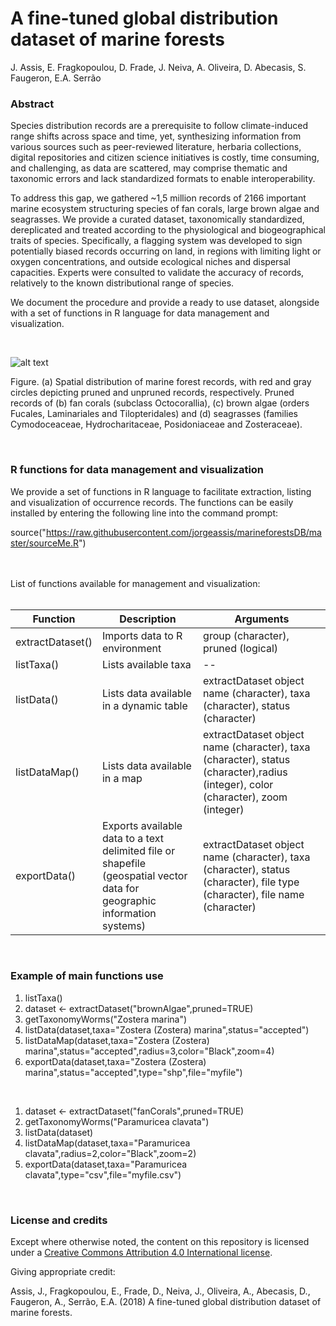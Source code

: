 # A fine-tuned global distribution dataset of marine forests

J. Assis, E. Fragkopoulou, D. Frade, J. Neiva, A. Oliveira, D. Abecasis, S. Faugeron, E.A. Serrão

### Abstract

Species distribution records are a prerequisite to follow climate-induced range shifts across space and time, yet, synthesizing information from various sources such as peer-reviewed literature, herbaria collections, digital repositories and citizen science initiatives is costly, time consuming, and challenging, as data are scattered, may comprise thematic and taxonomic errors and lack standardized formats to enable interoperability. 

To address this gap, we gathered ~1,5 million records of 2166 important marine ecosystem structuring species of fan corals, large brown algae and seagrasses. We provide a curated dataset, taxonomically standardized, dereplicated and treated according to the physiological and biogeographical traits of species. Specifically, a flagging system was developed to sign potentially biased records occurring on land, in regions with limiting light or oxygen concentrations, and outside ecological niches and dispersal capacities. Experts were consulted to validate the accuracy of records, relatively to the known distributional range of species. 

We document the procedure and provide a ready to use dataset, alongside with a set of functions in R language for data management and visualization.

<br>

![alt text](https://github.com/jorgeassis/marineforestsDB/raw/master/Data/mainFigure.png "Main Figure")

Figure. (a) Spatial distribution of marine forest records, with red and gray circles depicting pruned and unpruned records, respectively. Pruned records of (b) fan corals (subclass Octocorallia), (c) brown algae (orders Fucales, Laminariales and Tilopteridales) and (d) seagrasses (families Cymodoceaceae, Hydrocharitaceae, Posidoniaceae and Zosteraceae).

<br>

### R functions for data management and visualization

We provide a set of functions in R language to facilitate extraction, listing and visualization of occurrence records. The functions can be easily installed by entering the following line into the command prompt:

source("https://raw.githubusercontent.com/jorgeassis/marineforestsDB/master/sourceMe.R")

<br>
<br>
List of functions available for management and visualization:
<br>
<br>

Function | Description | Arguments
------------ | ------------- | -------------
extractDataset() | Imports data to R environment | group (character), pruned (logical)
listTaxa() | Lists available taxa | --
listData() | Lists data available in a dynamic table | extractDataset object name  (character), taxa (character), status (character)
listDataMap() | Lists data available in a map | extractDataset object name  (character), taxa (character), status (character),radius (integer), color (character), zoom (integer)
exportData() | Exports available data to a text delimited file or shapefile (geospatial vector data for geographic information systems) | extractDataset object name (character), taxa (character), status (character), file type (character), file name (character)

<br>

### Example of main functions use

1. listTaxa()
2. dataset <- extractDataset("brownAlgae",pruned=TRUE)<br>
3. getTaxonomyWorms("Zostera marina")<br>
4. listData(dataset,taxa="Zostera (Zostera) marina",status="accepted")<br>
5. listDataMap(dataset,taxa="Zostera (Zostera) marina",status="accepted",radius=3,color="Black",zoom=4)<br>
6. exportData(dataset,taxa="Zostera (Zostera) marina",status="accepted",type="shp",file="myfile")

<br>

1. dataset <- extractDataset("fanCorals",pruned=TRUE)<br>
2. getTaxonomyWorms("Paramuricea clavata")<br>
3. listData(dataset)<br>
4. listDataMap(dataset,taxa="Paramuricea clavata",radius=2,color="Black",zoom=2)<br>
5. exportData(dataset,taxa="Paramuricea clavata",type="csv",file="myfile.csv")

<br>

### License and credits 

Except where otherwise noted, the content on this repository is licensed under a [Creative Commons Attribution 4.0 International license](https://creativecommons.org/licenses/by/4.0/).

Giving appropriate credit:

Assis, J., Fragkopoulou, E., Frade, D., Neiva, J., Oliveira, A., Abecasis, D., Faugeron, A., Serrão, E.A. (2018) A fine-tuned global distribution dataset of marine forests.
